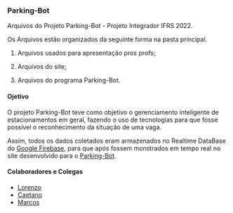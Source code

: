 ### Parking-Bot
Arquivos do Projeto Parking-Bot - Projeto Integrador IFRS 2022.

Os Arquivos estão organizados da seguinte forma na pasta principal.

1. Arquivos usados para apresentação pros profs;

2. Arquivos do site;
    
3. Arquivos do programa Parking-Bot.

 #### Ojetivo   
O projeto Parking-Bot teve como objetivo o gerenciamento inteligente de estacionamentos em geral, fazendo o uso de tecnologias para que fosse possível o reconhecimento da situação de uma vaga. 

Assim, todos os dados coletados eram armazenados no Realtime DataBase do [Google Firebase](https://firebase.google.com/), para que após fossem monstrados em tempo real no site desenvolvido para o [Parking-Bot](https://parkingbot.netlify.app/).

#### Colaboradores e Colegas
  - [Lorenzo](https://github.com/LorenzoAntonello1)
  - [Caetano](https://github.com/CaetanoMatos)
  - [Marcos](https://nãosei/)	
